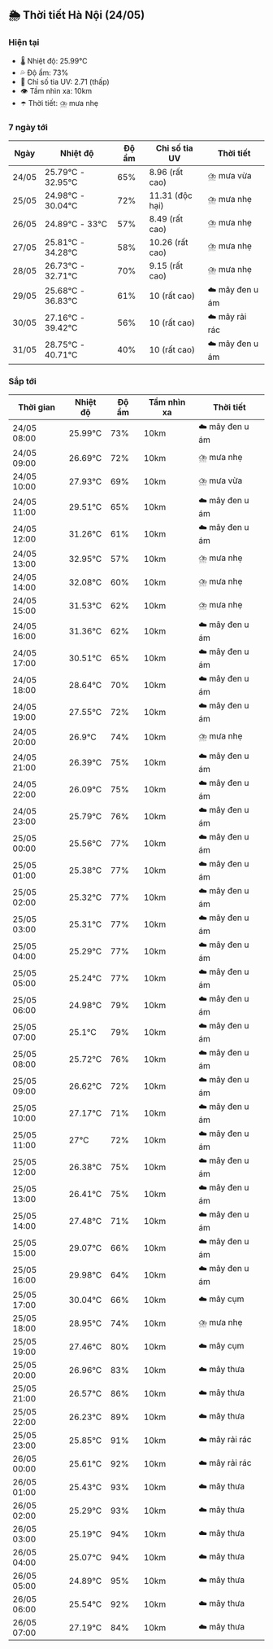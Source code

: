 ## 🌦️ Thời tiết Hà Nội (24/05)

### Hiện tại

- 🌡️ Nhiệt độ: 25.99℃
- 💦 Độ ẩm: 73%
- 🌟 Chỉ số tia UV: 2.71 (thấp)
- 👁️ Tầm nhìn xa: 10km
- ☂️ Thời tiết: ⛈️ mưa nhẹ

### 7 ngày tới

| Ngày | Nhiệt độ | Độ ẩm | Chỉ số tia UV | Thời tiết |
| --- | --- | --- | --- | --- |
| 24/05 | 25.79℃ - 32.95℃ | 65% | 8.96 (rất cao) | ⛈️ mưa vừa |
| 25/05 | 24.98℃ - 30.04℃ | 72% | 11.31 (độc hại) | ⛈️ mưa nhẹ |
| 26/05 | 24.89℃ - 33℃ | 57% | 8.49 (rất cao) | ⛈️ mưa nhẹ |
| 27/05 | 25.81℃ - 34.28℃ | 58% | 10.26 (rất cao) | ⛈️ mưa nhẹ |
| 28/05 | 26.73℃ - 32.71℃ | 70% | 9.15 (rất cao) | ⛈️ mưa nhẹ |
| 29/05 | 25.68℃ - 36.83℃ | 61% | 10 (rất cao) | ☁️ mây đen u ám |
| 30/05 | 27.16℃ - 39.42℃ | 56% | 10 (rất cao) | ☁️ mây rải rác |
| 31/05 | 28.75℃ - 40.71℃ | 40% | 10 (rất cao) | ☁️ mây đen u ám |

### Sắp tới

| Thời gian | Nhiệt độ | Độ ẩm | Tầm nhìn xa | Thời tiết |
| --- | --- | --- | --- | --- |
| 24/05 08:00 | 25.99℃ | 73% | 10km | ☁️ mây đen u ám |
| 24/05 09:00 | 26.69℃ | 72% | 10km | ⛈️ mưa nhẹ |
| 24/05 10:00 | 27.93℃ | 69% | 10km | ⛈️ mưa vừa |
| 24/05 11:00 | 29.51℃ | 65% | 10km | ☁️ mây đen u ám |
| 24/05 12:00 | 31.26℃ | 61% | 10km | ☁️ mây đen u ám |
| 24/05 13:00 | 32.95℃ | 57% | 10km | ⛈️ mưa nhẹ |
| 24/05 14:00 | 32.08℃ | 60% | 10km | ⛈️ mưa nhẹ |
| 24/05 15:00 | 31.53℃ | 62% | 10km | ⛈️ mưa nhẹ |
| 24/05 16:00 | 31.36℃ | 62% | 10km | ☁️ mây đen u ám |
| 24/05 17:00 | 30.51℃ | 65% | 10km | ☁️ mây đen u ám |
| 24/05 18:00 | 28.64℃ | 70% | 10km | ☁️ mây đen u ám |
| 24/05 19:00 | 27.55℃ | 72% | 10km | ☁️ mây đen u ám |
| 24/05 20:00 | 26.9℃ | 74% | 10km | ⛈️ mưa nhẹ |
| 24/05 21:00 | 26.39℃ | 75% | 10km | ☁️ mây đen u ám |
| 24/05 22:00 | 26.09℃ | 75% | 10km | ☁️ mây đen u ám |
| 24/05 23:00 | 25.79℃ | 76% | 10km | ☁️ mây đen u ám |
| 25/05 00:00 | 25.56℃ | 77% | 10km | ☁️ mây đen u ám |
| 25/05 01:00 | 25.38℃ | 77% | 10km | ☁️ mây đen u ám |
| 25/05 02:00 | 25.32℃ | 77% | 10km | ☁️ mây đen u ám |
| 25/05 03:00 | 25.31℃ | 77% | 10km | ☁️ mây đen u ám |
| 25/05 04:00 | 25.29℃ | 77% | 10km | ☁️ mây đen u ám |
| 25/05 05:00 | 25.24℃ | 77% | 10km | ☁️ mây đen u ám |
| 25/05 06:00 | 24.98℃ | 79% | 10km | ☁️ mây đen u ám |
| 25/05 07:00 | 25.1℃ | 79% | 10km | ☁️ mây đen u ám |
| 25/05 08:00 | 25.72℃ | 76% | 10km | ☁️ mây đen u ám |
| 25/05 09:00 | 26.62℃ | 72% | 10km | ☁️ mây đen u ám |
| 25/05 10:00 | 27.17℃ | 71% | 10km | ☁️ mây đen u ám |
| 25/05 11:00 | 27℃ | 72% | 10km | ☁️ mây đen u ám |
| 25/05 12:00 | 26.38℃ | 75% | 10km | ☁️ mây đen u ám |
| 25/05 13:00 | 26.41℃ | 75% | 10km | ☁️ mây đen u ám |
| 25/05 14:00 | 27.48℃ | 71% | 10km | ☁️ mây đen u ám |
| 25/05 15:00 | 29.07℃ | 66% | 10km | ☁️ mây đen u ám |
| 25/05 16:00 | 29.98℃ | 64% | 10km | ☁️ mây đen u ám |
| 25/05 17:00 | 30.04℃ | 66% | 10km | ☁️ mây cụm |
| 25/05 18:00 | 28.95℃ | 74% | 10km | ⛈️ mưa nhẹ |
| 25/05 19:00 | 27.46℃ | 80% | 10km | ☁️ mây cụm |
| 25/05 20:00 | 26.96℃ | 83% | 10km | ☁️ mây thưa |
| 25/05 21:00 | 26.57℃ | 86% | 10km | ☁️ mây thưa |
| 25/05 22:00 | 26.23℃ | 89% | 10km | ☁️ mây thưa |
| 25/05 23:00 | 25.85℃ | 91% | 10km | ☁️ mây rải rác |
| 26/05 00:00 | 25.61℃ | 92% | 10km | ☁️ mây rải rác |
| 26/05 01:00 | 25.43℃ | 93% | 10km | ☁️ mây thưa |
| 26/05 02:00 | 25.29℃ | 93% | 10km | ☁️ mây thưa |
| 26/05 03:00 | 25.19℃ | 94% | 10km | ☁️ mây thưa |
| 26/05 04:00 | 25.07℃ | 94% | 10km | ☁️ mây thưa |
| 26/05 05:00 | 24.89℃ | 95% | 10km | ☁️ mây thưa |
| 26/05 06:00 | 25.54℃ | 92% | 10km | ☁️ mây thưa |
| 26/05 07:00 | 27.19℃ | 84% | 10km | ☁️ mây thưa |
